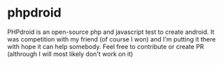# phpdroid
PHPdroid is an open-source php and javascript test to create android. It was competition with my friend (of course I won) and I'm putting it there with hope it can help somebody.
Feel free to contribute or create PR (althrough I will most likely don't work on it)
